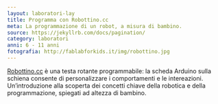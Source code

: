 ```yaml
---
layout: laboratori-lay
title: Programma con Robottino.cc
meta: La programmazione di un robot, a misura di bambino.
source: https://jekyllrb.com/docs/pagination/
category: laboratori
anni: 6 - 11 anni
fotografia: http://fablabforkids.it/img/robottino.jpg
---
```

<a href="http://robottino.cc">Robottino.cc</a> è una testa rotante programmabile: la scheda Arduino sulla schiena consente di personalizzare i comportamenti e le intereazioni. Un’introduzione alla scoperta dei concetti chiave della robotica e della programmazione, spiegati ad altezza di bambino.
